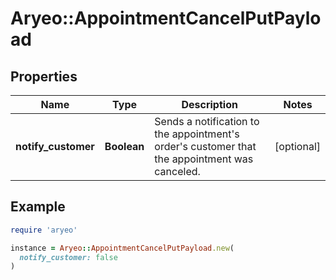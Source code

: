 # Aryeo::AppointmentCancelPutPayload

## Properties

| Name | Type | Description | Notes |
| ---- | ---- | ----------- | ----- |
| **notify_customer** | **Boolean** | Sends a notification to the appointment&#39;s order&#39;s customer that the appointment was canceled. | [optional] |

## Example

```ruby
require 'aryeo'

instance = Aryeo::AppointmentCancelPutPayload.new(
  notify_customer: false
)
```

